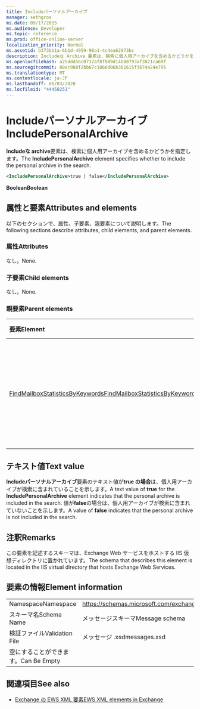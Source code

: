 ```yaml
---
title: Includeパーソナルアーカイブ
manager: sethgros
ms.date: 09/17/2015
ms.audience: Developer
ms.topic: reference
ms.prod: office-online-server
localization_priority: Normal
ms.assetid: b373bb1a-6b1d-4959-98a1-4c4ea62973bc
description: Includeな Archive 要素は、検索に個人用アーカイブを含めるかどうかを指定します。
ms.openlocfilehash: a25dd45bc0717af8f949d14b88793af3821ca69f
ms.sourcegitcommit: 88ec988f2bb67c1866d06b361615f3674a24e795
ms.translationtype: MT
ms.contentlocale: ja-JP
ms.lasthandoff: 06/03/2020
ms.locfileid: "44458251"
---
```

# <a name="includepersonalarchive"></a><span data-ttu-id="b1b2f-103">Includeパーソナルアーカイブ</span><span class="sxs-lookup"><span data-stu-id="b1b2f-103">IncludePersonalArchive</span></span>

<span data-ttu-id="b1b2f-104">**Includeな archive**要素は、検索に個人用アーカイブを含めるかどうかを指定します。</span><span class="sxs-lookup"><span data-stu-id="b1b2f-104">The **IncludePersonalArchive** element specifies whether to include the personal archive in the search.</span></span> 
  
```XML
<IncludePersonalArchive>true | false</IncludePersonalArchive>
```

 <span data-ttu-id="b1b2f-105">**Boolean**</span><span class="sxs-lookup"><span data-stu-id="b1b2f-105">**Boolean**</span></span>
## <a name="attributes-and-elements"></a><span data-ttu-id="b1b2f-106">属性と要素</span><span class="sxs-lookup"><span data-stu-id="b1b2f-106">Attributes and elements</span></span>

<span data-ttu-id="b1b2f-107">以下のセクションで、属性、子要素、親要素について説明します。</span><span class="sxs-lookup"><span data-stu-id="b1b2f-107">The following sections describe attributes, child elements, and parent elements.</span></span>
  
### <a name="attributes"></a><span data-ttu-id="b1b2f-108">属性</span><span class="sxs-lookup"><span data-stu-id="b1b2f-108">Attributes</span></span>

<span data-ttu-id="b1b2f-109">なし。</span><span class="sxs-lookup"><span data-stu-id="b1b2f-109">None.</span></span>
  
### <a name="child-elements"></a><span data-ttu-id="b1b2f-110">子要素</span><span class="sxs-lookup"><span data-stu-id="b1b2f-110">Child elements</span></span>

<span data-ttu-id="b1b2f-111">なし。</span><span class="sxs-lookup"><span data-stu-id="b1b2f-111">None.</span></span>
  
### <a name="parent-elements"></a><span data-ttu-id="b1b2f-112">親要素</span><span class="sxs-lookup"><span data-stu-id="b1b2f-112">Parent elements</span></span>

|<span data-ttu-id="b1b2f-113">**要素**</span><span class="sxs-lookup"><span data-stu-id="b1b2f-113">**Element**</span></span>|<span data-ttu-id="b1b2f-114">**説明**</span><span class="sxs-lookup"><span data-stu-id="b1b2f-114">**Description**</span></span>|
|:-----|:-----|
|[<span data-ttu-id="b1b2f-115">FindMailboxStatisticsByKeywords</span><span class="sxs-lookup"><span data-stu-id="b1b2f-115">FindMailboxStatisticsByKeywords</span></span>](findmailboxstatisticsbykeywords.md) <br/> |<span data-ttu-id="b1b2f-116">キーワードでメールボックス統計情報を検索する要求を指定します。</span><span class="sxs-lookup"><span data-stu-id="b1b2f-116">Specifies a request to search for mailbox statistics by keyword.</span></span>  <br/> |
   
## <a name="text-value"></a><span data-ttu-id="b1b2f-117">テキスト値</span><span class="sxs-lookup"><span data-stu-id="b1b2f-117">Text value</span></span>

<span data-ttu-id="b1b2f-118">**Includeパーソナルアーカイブ**要素のテキスト値が**true の場合**は、個人用アーカイブが検索に含まれていることを示します。</span><span class="sxs-lookup"><span data-stu-id="b1b2f-118">A text value of **true** for the **IncludePersonalArchive** element indicates that the personal archive is included in the search.</span></span> <span data-ttu-id="b1b2f-119">値が**false**の場合は、個人用アーカイブが検索に含まれていないことを示します。</span><span class="sxs-lookup"><span data-stu-id="b1b2f-119">A value of **false** indicates that the personal archive is not included in the search.</span></span> 
  
## <a name="remarks"></a><span data-ttu-id="b1b2f-120">注釈</span><span class="sxs-lookup"><span data-stu-id="b1b2f-120">Remarks</span></span>

<span data-ttu-id="b1b2f-121">この要素を記述するスキーマは、Exchange Web サービスをホストする IIS 仮想ディレクトリに置かれています。</span><span class="sxs-lookup"><span data-stu-id="b1b2f-121">The schema that describes this element is located in the IIS virtual directory that hosts Exchange Web Services.</span></span>
  
## <a name="element-information"></a><span data-ttu-id="b1b2f-122">要素の情報</span><span class="sxs-lookup"><span data-stu-id="b1b2f-122">Element information</span></span>

|||
|:-----|:-----|
|<span data-ttu-id="b1b2f-123">Namespace</span><span class="sxs-lookup"><span data-stu-id="b1b2f-123">Namespace</span></span>  <br/> |https://schemas.microsoft.com/exchange/services/2006/messages  <br/> |
|<span data-ttu-id="b1b2f-124">スキーマ名</span><span class="sxs-lookup"><span data-stu-id="b1b2f-124">Schema Name</span></span>  <br/> |<span data-ttu-id="b1b2f-125">メッセージスキーマ</span><span class="sxs-lookup"><span data-stu-id="b1b2f-125">Message schema</span></span>  <br/> |
|<span data-ttu-id="b1b2f-126">検証ファイル</span><span class="sxs-lookup"><span data-stu-id="b1b2f-126">Validation File</span></span>  <br/> |<span data-ttu-id="b1b2f-127">メッセージ .xsd</span><span class="sxs-lookup"><span data-stu-id="b1b2f-127">messages.xsd</span></span>  <br/> |
|<span data-ttu-id="b1b2f-128">空にすることができます。</span><span class="sxs-lookup"><span data-stu-id="b1b2f-128">Can Be Empty</span></span>  <br/> ||
   
## <a name="see-also"></a><span data-ttu-id="b1b2f-129">関連項目</span><span class="sxs-lookup"><span data-stu-id="b1b2f-129">See also</span></span>



- [<span data-ttu-id="b1b2f-130">Exchange の EWS XML 要素</span><span class="sxs-lookup"><span data-stu-id="b1b2f-130">EWS XML elements in Exchange</span></span>](ews-xml-elements-in-exchange.md)

